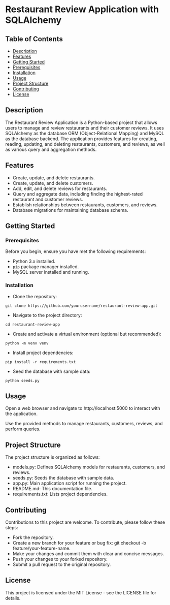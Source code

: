 # Restaurant Review Application with SQLAlchemy

## Table of Contents

- [Description](#description)
- [Features](#features)
- [Getting Started](#getting-started)
- [Prerequisites](#prerequisites)
-  [Installation](#installation)
- [Usage](#usage)
- [Project Structure](#project-structure)
- [Contributing](#contributing)
- [License](#license)

## Description

The Restaurant Review Application is a Python-based project that allows users to manage and review restaurants and their customer reviews. It uses SQLAlchemy as the database ORM (Object-Relational Mapping) and MySQL as the database backend. The application provides features for creating, reading, updating, and deleting restaurants, customers, and reviews, as well as various query and aggregation methods.

## Features

- Create, update, and delete restaurants.
- Create, update, and delete customers.
- Add, edit, and delete reviews for restaurants.
- Query and aggregate data, including finding the highest-rated restaurant and customer reviews.
- Establish relationships between restaurants, customers, and reviews.
- Database migrations for maintaining database schema.

## Getting Started

### Prerequisites

Before you begin, ensure you have met the following requirements:

- Python 3.x installed.
- `pip` package manager installed.
- MySQL server installed and running.

### Installation

- Clone the repository:
```
git clone https://github.com/yourusername/restaurant-review-app.git
```
- Navigate to the project directory:
```
cd restaurant-review-app
```
-  Create and activate a virtual environment (optional but recommended):
```
python -m venv venv
```
- Install project dependencies:
```
pip install -r requirements.txt
```
- Seed the database with sample data:
```
python seeds.py
```

## Usage

Open a web browser and navigate to http://localhost:5000 to interact with the application.

Use the provided methods to manage restaurants, customers, reviews, and perform queries.

## Project Structure
The project structure is organized as follows:

- models.py: Defines SQLAlchemy models for restaurants, customers, and reviews.
- seeds.py: Seeds the database with sample data.
- app.py: Main application script for running the project.
- README.md: This documentation file.
- requirements.txt: Lists project dependencies.

## Contributing
Contributions to this project are welcome. To contribute, please follow these steps:

- Fork the repository.
- Create a new branch for your feature or bug fix: git checkout -b feature/your-feature-name.
- Make your changes and commit them with clear and concise messages.
- Push your changes to your forked repository.
- Submit a pull request to the original repository.

## License
This project is licensed under the MIT License - see the LICENSE file for details.

